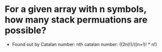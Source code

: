# For a given array with n symbols, how many stack permuations are possible? 
- Found out by Catalan number: nth catalan number: ((2n)!)/((n+!)! * n!)

